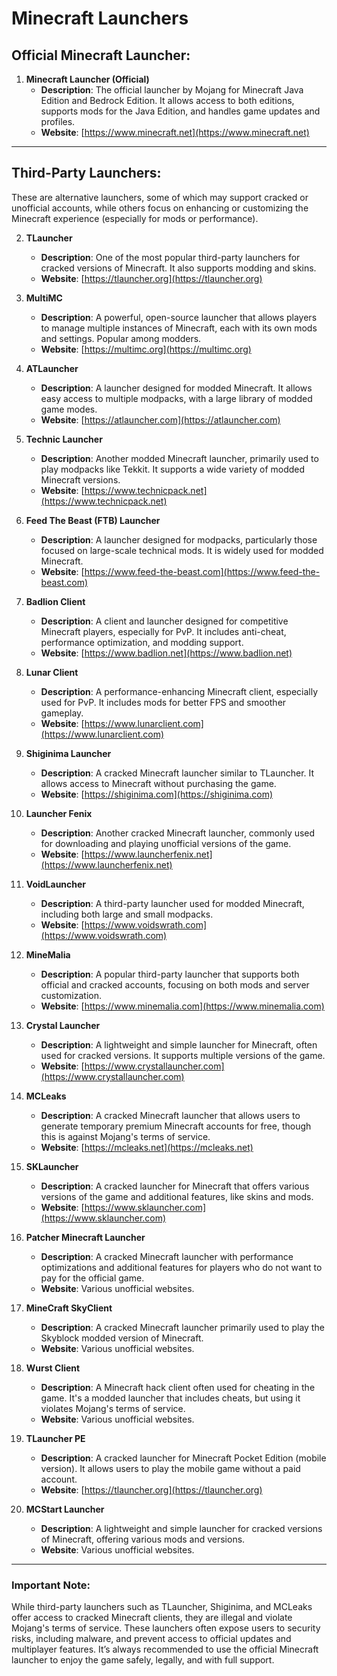 # Minecraft Launchers

## Official Minecraft Launcher:
1. **Minecraft Launcher (Official)**
   - **Description**: The official launcher by Mojang for Minecraft Java Edition and Bedrock Edition. It allows access to both editions, supports mods for the Java Edition, and handles game updates and profiles.
   - **Website**: [https://www.minecraft.net](https://www.minecraft.net)

---

## Third-Party Launchers:
These are alternative launchers, some of which may support cracked or unofficial accounts, while others focus on enhancing or customizing the Minecraft experience (especially for mods or performance).

2. **TLauncher**
   - **Description**: One of the most popular third-party launchers for cracked versions of Minecraft. It also supports modding and skins.
   - **Website**: [https://tlauncher.org](https://tlauncher.org)

3. **MultiMC**
   - **Description**: A powerful, open-source launcher that allows players to manage multiple instances of Minecraft, each with its own mods and settings. Popular among modders.
   - **Website**: [https://multimc.org](https://multimc.org)

4. **ATLauncher**
   - **Description**: A launcher designed for modded Minecraft. It allows easy access to multiple modpacks, with a large library of modded game modes.
   - **Website**: [https://atlauncher.com](https://atlauncher.com)

5. **Technic Launcher**
   - **Description**: Another modded Minecraft launcher, primarily used to play modpacks like Tekkit. It supports a wide variety of modded Minecraft versions.
   - **Website**: [https://www.technicpack.net](https://www.technicpack.net)

6. **Feed The Beast (FTB) Launcher**
   - **Description**: A launcher designed for modpacks, particularly those focused on large-scale technical mods. It is widely used for modded Minecraft.
   - **Website**: [https://www.feed-the-beast.com](https://www.feed-the-beast.com)

7. **Badlion Client**
   - **Description**: A client and launcher designed for competitive Minecraft players, especially for PvP. It includes anti-cheat, performance optimization, and modding support.
   - **Website**: [https://www.badlion.net](https://www.badlion.net)

8. **Lunar Client**
   - **Description**: A performance-enhancing Minecraft client, especially used for PvP. It includes mods for better FPS and smoother gameplay.
   - **Website**: [https://www.lunarclient.com](https://www.lunarclient.com)

9. **Shiginima Launcher**
   - **Description**: A cracked Minecraft launcher similar to TLauncher. It allows access to Minecraft without purchasing the game.
   - **Website**: [https://shiginima.com](https://shiginima.com)

10. **Launcher Fenix**
    - **Description**: Another cracked Minecraft launcher, commonly used for downloading and playing unofficial versions of the game.
    - **Website**: [https://www.launcherfenix.net](https://www.launcherfenix.net)

11. **VoidLauncher**
    - **Description**: A third-party launcher used for modded Minecraft, including both large and small modpacks.
    - **Website**: [https://www.voidswrath.com](https://www.voidswrath.com)

12. **MineMalia**
    - **Description**: A popular third-party launcher that supports both official and cracked accounts, focusing on both mods and server customization.
    - **Website**: [https://www.minemalia.com](https://www.minemalia.com)

13. **Crystal Launcher**
    - **Description**: A lightweight and simple launcher for Minecraft, often used for cracked versions. It supports multiple versions of the game.
    - **Website**: [https://www.crystallauncher.com](https://www.crystallauncher.com)

14. **MCLeaks**
    - **Description**: A cracked Minecraft launcher that allows users to generate temporary premium Minecraft accounts for free, though this is against Mojang's terms of service.
    - **Website**: [https://mcleaks.net](https://mcleaks.net)

15. **SKLauncher**
    - **Description**: A cracked launcher for Minecraft that offers various versions of the game and additional features, like skins and mods.
    - **Website**: [https://www.sklauncher.com](https://www.sklauncher.com)

16. **Patcher Minecraft Launcher**
    - **Description**: A cracked Minecraft launcher with performance optimizations and additional features for players who do not want to pay for the official game.
    - **Website**: Various unofficial websites.

17. **MineCraft SkyClient**
    - **Description**: A cracked Minecraft launcher primarily used to play the Skyblock modded version of Minecraft.
    - **Website**: Various unofficial websites.

18. **Wurst Client**
    - **Description**: A Minecraft hack client often used for cheating in the game. It's a modded launcher that includes cheats, but using it violates Mojang's terms of service.
    - **Website**: Various unofficial websites.

19. **TLauncher PE**
    - **Description**: A cracked launcher for Minecraft Pocket Edition (mobile version). It allows users to play the mobile game without a paid account.
    - **Website**: [https://tlauncher.org](https://tlauncher.org)

20. **MCStart Launcher**
    - **Description**: A lightweight and simple launcher for cracked versions of Minecraft, offering various mods and versions.
    - **Website**: Various unofficial websites.

---

### **Important Note:**
While third-party launchers such as TLauncher, Shiginima, and MCLeaks offer access to cracked Minecraft clients, they are illegal and violate Mojang's terms of service. These launchers often expose users to security risks, including malware, and prevent access to official updates and multiplayer features. It’s always recommended to use the official Minecraft launcher to enjoy the game safely, legally, and with full support.
